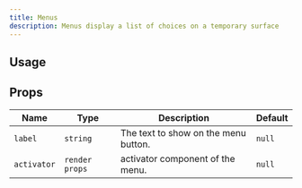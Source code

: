 ```yaml
---
title: Menus
description: Menus display a list of choices on a temporary surface
---
```


## Usage

<usage></usage>

## Props

| Name        | Type           | Description                          | Default |
| ----------- | -------------- | ------------------------------------ | ------- |
| `label`     | `string`       | The text to show on the menu button. | `null`  |
| `activator` | `render props` | activator component of the menu.     | `null`  |
